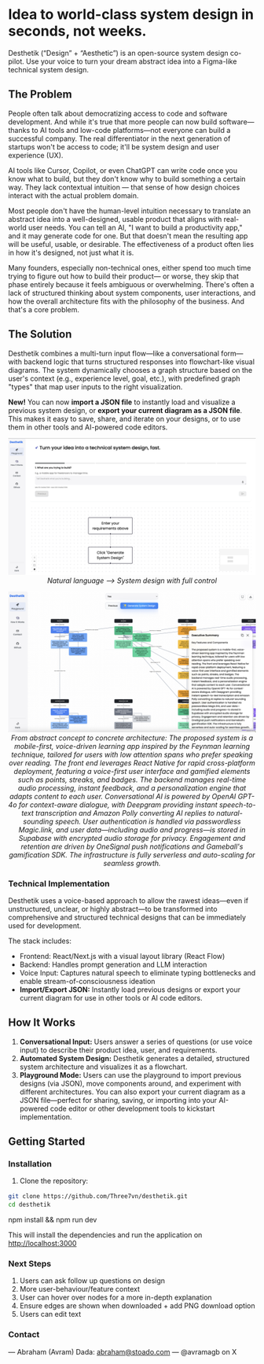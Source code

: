 # Idea to world-class system design in seconds, not weeks.

Desthetik (“Design” + “Aesthetic”) is an open-source system design co-pilot. Use your voice to turn your dream abstract idea into a Figma-like technical system design.

## The Problem

People often talk about democratizing access to code and software development. And while it's true that more people can now build software—thanks to AI tools and low-code platforms—not everyone can build a successful company. The real differentiator in the next generation of startups won't be access to code; it'll be system design and user experience (UX).

AI tools like Cursor, Copilot, or even ChatGPT can write code once you know what to build, but they don't know why to build something a certain way. They lack contextual intuition — that sense of how design choices interact with the actual problem domain.

Most people don't have the human-level intuition necessary to translate an abstract idea into a well-designed, usable product that aligns with real-world user needs. You can tell an AI, "I want to build a productivity app," and it may generate code for one. But that doesn't mean the resulting app will be useful, usable, or desirable. The effectiveness of a product often lies in how it's designed, not just what it is.

Many founders, especially non-technical ones, either spend too much time trying to figure out how to build their product— or worse, they skip that phase entirely because it feels ambiguous or overwhelming. There's often a lack of structured thinking about system components, user interactions, and how the overall architecture fits with the philosophy of the business. And that's a core problem.

## The Solution

Desthetik combines a multi-turn input flow—like a conversational form—with backend logic that turns structured responses into flowchart-like visual diagrams. The system dynamically chooses a graph structure based on the user's context (e.g., experience level, goal, etc.), with predefined graph "types" that map user inputs to the right visualization.

**New!** You can now **import a JSON file** to instantly load and visualize a previous system design, or **export your current diagram as a JSON file**. This makes it easy to save, share, and iterate on your designs, or to use them in other tools and AI-powered code editors.

<p align="center">
  <img src="./Desthetik.png" alt="Desthetik system design screenshot" width="700" />
  <br />
  <em>Natural language --> System design with full control </em>
</p>

<p align="center">
  <img src="./Screenshot 2025-06-10 at 20.59.04.png" alt="Voice-driven learning app architecture" width="700" />
  <br />
  <em>From abstract concept to concrete architecture: The proposed system is a mobile-first, voice-driven learning app inspired by the Feynman learning technique, tailored for users with low attention spans who prefer speaking over reading. The front end leverages React Native for rapid cross-platform deployment, featuring a voice-first user interface and gamified elements such as points, streaks, and badges. The backend manages real-time audio processing, instant feedback, and a personalization engine that adapts content to each user. Conversational AI is powered by OpenAI GPT-4o for context-aware dialogue, with Deepgram providing instant speech-to-text transcription and Amazon Polly converting AI replies to natural-sounding speech. User authentication is handled via passwordless Magic.link, and user data—including audio and progress—is stored in Supabase with encrypted audio storage for privacy. Engagement and retention are driven by OneSignal push notifications and Gameball's gamification SDK. The infrastructure is fully serverless and auto-scaling for seamless growth.</em>
</p>

### Technical Implementation

Desthetik uses a voice-based approach to allow the rawest ideas—even if unstructured, unclear, or highly abstract—to be transformed into comprehensive and structured technical designs that can be immediately used for development.

The stack includes:
- Frontend: React/Next.js with a visual layout library (React Flow)
- Backend: Handles prompt generation and LLM interaction
- Voice Input: Captures natural speech to eliminate typing bottlenecks and enable stream-of-consciousness ideation
- **Import/Export JSON:** Instantly load previous designs or export your current diagram for use in other tools or AI code editors.

## How It Works

1. **Conversational Input:** Users answer a series of questions (or use voice input) to describe their product idea, user, and requirements.
2. **Automated System Design:** Desthetik generates a detailed, structured system architecture and visualizes it as a flowchart.
3. **Playground Mode:** Users can use the playground to import previous designs (via JSON), move components around, and experiment with different architectures. You can also export your current diagram as a JSON file—perfect for sharing, saving, or importing into your AI-powered code editor or other development tools to kickstart implementation.

## Getting Started

### Installation

1. Clone the repository:
```bash
git clone https://github.com/Three7vn/desthetik.git
cd desthetik
```

npm install && npm run dev

This will install the dependencies and run the application on [http://localhost:3000](http://localhost:3000)

### Next Steps
1. Users can ask follow up questions on design
2. More user-behaviour/feature context
3. User can hover over nodes for a more in-depth explanation
4. Ensure edges are shown when downloaded + add PNG download option
5. Users can edit text

### Contact
— Abraham (Avram) Dada: abraham@stoado.com
— @avramagb on X

